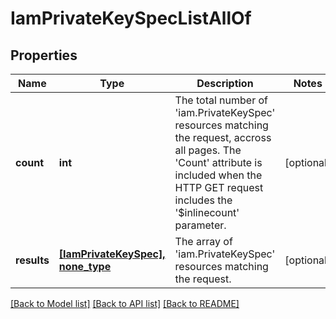 # IamPrivateKeySpecListAllOf

## Properties
Name | Type | Description | Notes
------------ | ------------- | ------------- | -------------
**count** | **int** | The total number of &#39;iam.PrivateKeySpec&#39; resources matching the request, accross all pages. The &#39;Count&#39; attribute is included when the HTTP GET request includes the &#39;$inlinecount&#39; parameter. | [optional] 
**results** | [**[IamPrivateKeySpec], none_type**](IamPrivateKeySpec.md) | The array of &#39;iam.PrivateKeySpec&#39; resources matching the request. | [optional] 

[[Back to Model list]](../README.md#documentation-for-models) [[Back to API list]](../README.md#documentation-for-api-endpoints) [[Back to README]](../README.md)


